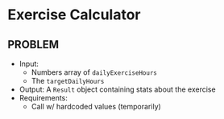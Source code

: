 # Exercise Calculator

## PROBLEM

- Input:
  - Numbers array of `dailyExerciseHours`
  - The `targetDailyHours`
- Output: A `Result` object containing stats about the exercise
- Requirements:
  - Call w/ hardcoded values (temporarily)